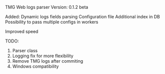 TMG Web logs parser
Version: 0.1.2 beta
  
  

Added:
Dynamic logs fields parsing
Configuration file
Additional index in DB
Possibility to pass multiple configs in workers

Improved speed

TODO:
1. Parser class
2. Logging fix for more flexibility
3. Remove TMG logs after commiting
4. Windows compatibility
